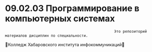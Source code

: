 # 09.02.03 Программирование в компьютерных системах
                                                      Это репозиторий материалов дисциплин по специальности. 
🥰Колледж Хабаровского института инфокоммуникаций🥰
